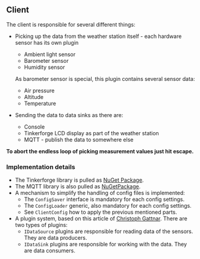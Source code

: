 ## Client

The client is responsible for several different things:
- Picking up the data from the weather station itself - each hardware sensor has its own plugin
  - Ambient light sensor
  - Barometer sensor
  - Humidity sensor
  
  As barometer sensor is special, this plugin contains several sensor data:
  - Air pressure
  - Altitude
  - Temperature

- Sending the data to data sinks as there are:
  - Console
  - Tinkerforge LCD display as part of the weather station
  - MQTT - publish the data to somewhere else

__To abort the endless loop of picking measurement values just hit escape.__

### Implementation details

- The Tinkerforge library is pulled as [NuGet Package][NGTinkerForge].
- The MQTT library is also pulled as [NuGetPackage][NGMQTT].
- A mechanism to simplify the handling of config files is implemented:
  - The <code>ConfigSaver</code> interface is mandatory for each config settings.
  - The <code>ConfigLoader</code> generic, also mandatory for each config settings.
  - See <code>ClientConfig</code> how to apply the previous mentioned parts.
- A plugin system, based on this article of [Christoph Gattnar][Plugin]. There are two types of plugins:
  - <code>IDataSource</code> plugins are responsible for reading data of the sensors. They are data producers.
  - <code>IDataSink</code> plugins are responsible for working with the data. They are data consumers.

[NGTinkerForge]:https://www.nuget.org/packages/Tinkerforge/
[NGMQTT]:https://www.nuget.org/packages/M2MqttDotnetCore/
[Plugin]:https://code.msdn.microsoft.com/windowsdesktop/Creating-a-simple-plugin-b6174b62
